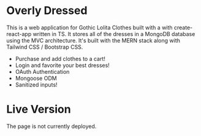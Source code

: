 # Overly Dressed 

This is a web application for Gothic Lolita Clothes built with a with create-react-app written in TS.
It stores all of the dresses in a MongoDB database using the MVC architecture.
It's built with the MERN stack along with Tailwind CSS / Bootstrap CSS. 

* Purchase and add clothes to a cart!
* Login and favorite your best dresses!
* OAuth Authentication
* Mongoose ODM
* Sanitized inputs!

# Live Version

The page is not currently deployed. 


